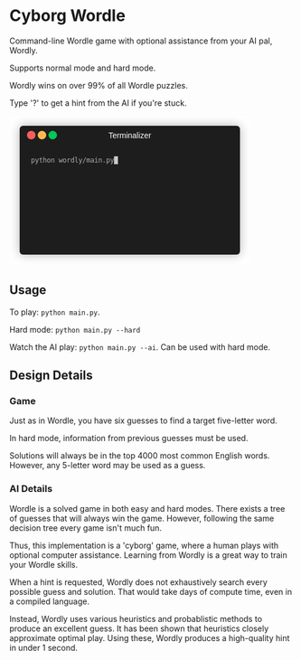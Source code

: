 # Cyborg Wordle

Command-line Wordle game with optional assistance from your AI pal, Wordly.

Supports normal mode and hard mode.

Wordly wins on over 99% of all Wordle puzzles.

Type '?' to get a hint from the AI if you're stuck.

![demo](images/demo_daddy.gif)

## Usage 

To play: `python main.py`.

Hard mode: `python main.py --hard` 

Watch the AI play: `python main.py --ai`. Can be used with hard mode.

## Design Details

### Game

Just as in Wordle, you have six guesses to find a target five-letter word.

In hard mode, information from previous guesses must be used.

Solutions will always be in the top 4000 most common English words. However, any 5-letter word
may be used as a guess.

### AI Details

Wordle is a solved game in both easy and hard modes. There exists a tree of guesses
that will always win the game. However, following the same decision tree every game isn't much fun.

Thus, this implementation is a 'cyborg' game, where a human plays with optional computer assistance. 
Learning from Wordly is a great way to train your Wordle skills.

When a hint is requested, Wordly does not exhaustively search every possible guess and solution.
That would take days of compute time, even in a compiled language. 

Instead, Wordly uses various heuristics and probablistic methods to produce an excellent guess.
It has been shown that heuristics closely approximate optimal play. Using these, Wordly produces a 
high-quality hint in under 1 second. 
